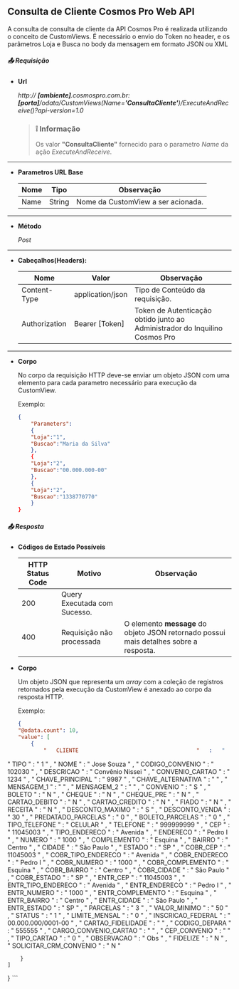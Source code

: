 ## Consulta de Cliente Cosmos Pro Web API

A consulta de consulta de cliente da API Cosmos Pro é realizada utilizando o conceito de CustomViews.
É necessário o envio do Token no header, e os parâmetros Loja e Busca no body da mensagem em formato JSON ou XML

##### :outbox_tray: Requisição


- **Url** 

	*http:// **[ambiente]**.cosmospro.com.br:**[porta]**/odata/CustomViews(Name=**'ConsultaCliente'**)/ExecuteAndReceive()?api-version=1.0*
	
    > ### :grey_exclamation: Informação
    > Os valor **"ConsultaCliente"** fornecido para o parametro *Name* da ação *ExecuteAndReceive*.
	
---

- **Parametros URL Base**

    | Nome | Tipo | Observação
	| ------ | ------ | ------ |
	| Name | String | Nome da CustomView a ser acionada. 

---

- **Método** 

	*Post*
---

- **Cabeçalhos(Headers):**

	| Nome | Valor | Observação
	| ------ | ------ | ------ |
	| Content-Type | application/json | Tipo de Conteúdo da requisição.
	| Authorization | Bearer [Token] | Token de Autenticação obtido junto ao Administrador do Inquilino Cosmos Pro

---

- **Corpo**

	No corpo da requisição HTTP deve-se enviar um objeto JSON com uma elemento para cada parametro necessário para execução da CustomView.

	Exemplo:

	```JSON
	{
        "Parameters":
		{
	    "Loja":"1",
	    "Buscao":"Maria da Silva"
        },
		{
	    "Loja":"2",
	    "Buscao":"00.000.000-00"
        },
		{
	    "Loja":"2",
	    "Buscao":"1338770770"
        }
    }
	```

##### :outbox_tray: Resposta

- **Códigos de Estado Possíveis**


	| HTTP Status Code | Motivo | Observação
	| ------ | ------ | ------ |
	| 200 | Query Executada com Sucesso. |
	| 400 | Requisição não processada | O elemento **message** do objeto JSON retornado possui mais detalhes sobre a resposta.


- **Corpo**

	Um objeto JSON que representa um *array* com a coleção de registros retornados pela execução da CustomView é anexado ao corpo da resposta HTTP.

	Exemplo:

	```JSON
    {
    "@odata.count": 10,
    "value": [
        {
            "	CLIENTE                                    	"	:	"	10	"	,
"	TIPO                                    	"	:	"	1	"	,
"	NOME                                    	"	:	"	Jose Souza	"	,
"	CODIGO_CONVENIO                                   	"	:	"	102030	"	,
"	DESCRICAO                                     	"	:	"	Convênio Nissei	"	,
"	CONVENIO_CARTAO                                   	"	:	"	1234	"	,
"	CHAVE_PRINCIPAL                                    	"	:	"	9987	"	,
"	CHAVE_ALTERNATIVA                                    	"	:	"		"	,
"	MENSAGEM_1                                   	"	:	"		"	,
"	MENSAGEM_2                                     	"	:	"		"	,
"	CONVENIO                                    	"	:	"	S	"	,
"	BOLETO                                    	"	:	"	N	"	,
"	CHEQUE         	"	:	"	N	"	,
"	CHEQUE_PRE                         	"	:	"	N	"	,
"	CARTAO_DEBITO                                    	"	:	"	N	"	,
"	CARTAO_CREDITO                                     	"	:	"	N	"	,
"	FIADO                                    	"	:	"	N	"	,
"	RECEITA                                    	"	:	"	N	"	,
"	DESCONTO_MAXIMO                                    	"	:	"	S	"	,
"	DESCONTO_VENDA                                     	"	:	"	30	"	,
"	PREDATADO_PARCELAS                                    	"	:	"	0	"	,
"	BOLETO_PARCELAS                                   	"	:	"	0	"	,
"	TIPO_TELEFONE                                    	"	:	"	CELULAR	"	,
"	TELEFONE                                    	"	:	"	999999999	"	,
"	CEP                                    	"	:	"	11045003	"	,
"	TIPO_ENDERECO                                    	"	:	"	Avenida	"	,
"	ENDERECO                                    	"	:	"	Pedro I	"	,
"	NUMERO                                    	"	:	"	1000	"	,
"	COMPLEMENTO                                    	"	:	"	Esquina	"	,
"	BAIRRO                                    	"	:	"	Centro	"	,
"	CIDADE                                    	"	:	"	São Paulo	"	,
"	ESTADO                                   	"	:	"	SP	"	,
"	COBR_CEP                                    	"	:	"	11045003	"	,
"	COBR_TIPO_ENDERECO                                    	"	:	"	Avenida	"	,
"	COBR_ENDERECO                                    	"	:	"	Pedro I	"	,
"	COBR_NUMERO                                    	"	:	"	1000	"	,
"	COBR_COMPLEMENTO                                    	"	:	"	Esquina	"	,
"	COBR_BAIRRO                                    	"	:	"	Centro	"	,
"	COBR_CIDADE                                   	"	:	"	São Paulo	"	,
"	COBR_ESTADO                                   	"	:	"	SP	"	,
"	ENTR_CEP                                    	"	:	"	11045003	"	,
"	ENTR_TIPO_ENDERECO                                    	"	:	"	Avenida	"	,
"	ENTR_ENDERECO                                    	"	:	"	Pedro I	"	,
"	ENTR_NUMERO                                    	"	:	"	1000	"	,
"	ENTR_COMPLEMENTO                                    	"	:	"	Esquina	"	,
"	ENTR_BAIRRO                                    	"	:	"	Centro	"	,
"	ENTR_CIDADE                                    	"	:	"	São Paulo	"	,
"	ENTR_ESTADO                 	"	:	"	SP	"	,
"	PARCELAS                	"	:	"	3	"	,
"	VALOR_MINIMO                	"	:	"	50	"	,
"	STATUS        	"	:	"	1	"	,
"	LIMITE_MENSAL   	"	:	"	0	"	,
"	INSCRICAO_FEDERAL  	"	:	"	00.000.000/0001-00	"	,
"	CARTAO_FIDELIDADE  	"	:	"		"	,
"	CODIGO_DEPARA  	"	:	"	555555	"	,
"	CARGO_CONVENIO_CARTAO  	"	:	"		"	,
"	CEP_CONVENIO  	"	:	"		"	,
"	TIPO_CARTAO  	"	:	"	0	"	,
"	OBSERVACAO  	"	:	"	Obs	"	,
"	FIDELIZE	"	:	"	N	"	,
"	SOLICITAR_CRM_CONVENIO  	"	:	"	N	"	

        }
    ]
}
	```
